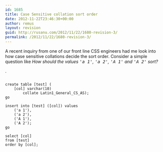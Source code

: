 ```yaml
---
id: 1685
title: Case Sensitive collation sort order
date: 2012-11-22T23:46:30+00:00
author: remus
layout: revision
guid: http://rusanu.com/2012/11/22/1680-revision-3/
permalink: /2012/11/22/1680-revision-3/
---
```

A recent inquiry from one of our front line CSS engineers had me look into how case sensitive collations decide the sort order. Consider a simple question like _How should the values <tt>'a 1'</tt>, <tt>'a 2'</tt>, <tt>'A 1'</tt> and <tt>'A 2'</tt> sort?_

. 

<pre><code class="prettyprint lang-sql">
create table [test] (
	[col] varchar(10) 
		collate Latin1_General_CS_AS);
go

insert into [test] ([col]) values 
	('a 1'),
	('a 2'),
	('A 1'),
	('A 2');
go

select [col]
from [test]
order by [col];
</code></pre>